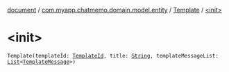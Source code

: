 [document](../../index.md) / [com.myapp.chatmemo.domain.model.entity](../index.md) / [Template](index.md) / [&lt;init&gt;](./-init-.md)

# &lt;init&gt;

`Template(templateId: `[`TemplateId`](../../com.myapp.chatmemo.domain.model.value/-template-id/index.md)`, title: `[`String`](https://kotlinlang.org/api/latest/jvm/stdlib/kotlin/-string/index.html)`, templateMessageList: `[`List`](https://kotlinlang.org/api/latest/jvm/stdlib/kotlin.collections/-list/index.html)`<`[`TemplateMessage`](../../com.myapp.chatmemo.domain.model.value/-template-message/index.md)`>)`